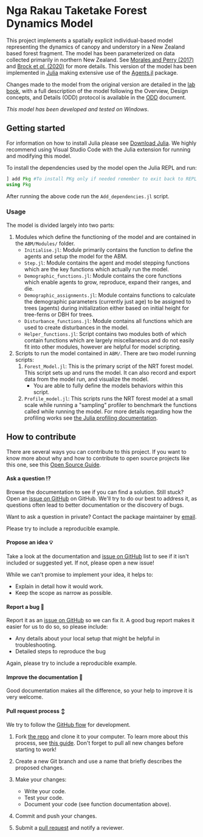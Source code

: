 # Nga Rakau Taketake Forest Dynamics Model

This project implements a spatially explicit individual-based model representing the dynamics of canopy and understory in a New Zealand based forest fragment. The model has been parameterized on data collected primarily in northern New Zealand. See [Morales and Perry (2017)](https://www.sciencedirect.com/science/article/abs/pii/S0304380016306068) and [Brock et *al.* (2020)](https://besjournals.onlinelibrary.wiley.com/doi/full/10.1111/1365-2745.13305) for more details. This version of the model has been implemented in [Julia](https://julialang.org/) making extensive use of the [Agents.jl](https://juliadynamics.github.io/Agents.jl/stable/) package.

Changes made to the model from the original version are detailed in the [lab book](Lab_book.md), with a full description of the model following the Overview, Design concepts, and Details (ODD) protocol is available in the [ODD](ODD.md) document.

*This model has been developed and tested on Windows*.

## Getting started

For information on how to install Julia please see [Download Julia](https://julialang.org/downloads/). We highly recommend using Visual Studio Code with the Julia extension for running and modifying this model.

To install the dependencies used by the model open the Julia REPL and run:

```julia
] add Pkg #To install PKg only if needed remember to exit back to REPL before running next line
using Pkg
```

After running the above code run the `Add_dependencies.jl` script.

### Usage

The model is divided largely into two parts: 

1. Modules which define the functioning of the model and are contained in the `ABM/Modules/` folder.
   - `Initialise.jl`: Module primarily contains the function to define the agents and setup the model for the ABM.
   - `Step.jl`: Module contains the agent and model stepping functions which are the key functions which actually run the model.
   - `Demographic_functions.jl`: Module contains the core functions which enable agents to grow, reproduce, expand their ranges, and die.
   - `Demographic_assignments.jl`: Module contains functions to calculate the demographic parameters (currently just age) to be assigned to trees (agents) during initialization either based on initial height for tree-ferns or DBH for trees.
   - `Disturbance_functions.jl`: Module contains all functions which are used to create disturbances in the model.
   - `Helper_functions.jl`: Script contains two modules both of which contain functions which are largely miscellaneous and do not easily fit into other modules, however are helpful for model scripting. 
2. Scripts to run the model contained in `ABM/`. There are two model running scripts:
   1. `Forest_Model.jl`: This is the primary script of the NRT forest model. This script sets up and runs the model. It can also record and export data from the model run, and visualize the model.
      - You are able to fully define the models behaviors within this script.
   2. `Profile_model.jl`: This scripts runs the NRT forest model at a small scale while running a "sampling" profiler to benchmark the functions called while running the model. For more details regarding how the profiling works see [the Julia profiling documentation](https://docs.julialang.org/en/v1/manual/profile/).

## How to contribute

There are several ways you can contribute to this project. If you want to know more about why and how to contribute to open source projects like this one, see this [Open Source Guide](https://opensource.guide/how-to-contribute/).

#### Ask a question :interrobang:

Browse the documentation to see if you can find a solution. Still stuck? Open an [issue on GitHub](https://github.com/csim063/NRT_Forest_Model_jl/issues) on GitHub. We'll try to do our best to address it, as questions often lead to better documentation or the discovery of bugs.

Want to ask a question in private? Contact the package maintainer by [email](simpkinscraig063@gmail.com).

Please try to include a reproducible example.

#### Propose an idea :bulb:

Take a look at the documentation and [issue on GitHub](https://github.com/csim063/NRT_Forest_Model_jl/issues) list to see if it isn't included or suggested yet. If not, please open a new issue!

While we can't promise to implement your idea, it helps to:

- Explain in detail how it would work.
- Keep the scope as narrow as possible.

#### Report a bug :bug:

Report it as an [issue on GitHub](https://github.com/csim063/NRT_Forest_Model_jl/issues) so we can fix it. A good bug report makes it easier for us to do so, so please include:

- Any details about your local setup that might be helpful in troubleshooting.
- Detailed steps to reproduce the bug

Again, please try to include a reproducible example.

#### Improve the documentation :book:

Good documentation makes all the difference, so your help to improve it is very welcome.

#### Pull request process :arrow_up_down:

We try to follow the [GitHub flow](https://guides.github.com/introduction/flow/) for development.

1. Fork [the repo](https://github.com/csim063/NRT_Forest_Model_jl) and clone it to your computer. To learn more about this process, see [this guide](https://guides.github.com/activities/forking/). Don't forget to pull all new changes before starting to work!

2. Create a new Git branch and use a name that briefly describes the proposed changes.

3. Make your changes:
    - Write your code.
    - Test your code.
    - Document your code (see function documentation above).
4. Commit and push your changes.
5. Submit a [pull request](https://guides.github.com/activities/forking/#making-a-pull-request) and notify a reviewer.
